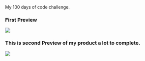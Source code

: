 
My 100 days of code challenge.
<h3>First Preview</h3>
<img src="https://github.com/manishhub9/first_project/blob/master/static_cdn/static_root/first_preview.png"></img>

<h3>This is second Preview of my product a lot to complete.</h3>
<img src="https://github.com/manishhub9/first_project/blob/master/static_cdn/static_root/second_preview.png"></img>

